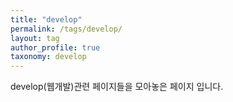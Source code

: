 ```yaml
---
title: "develop"
permalink: /tags/develop/
layout: tag
author_profile: true
taxonomy: develop
---
```


develop(웹개발)관련 페이지들을 모아놓은 페이지 입니다.